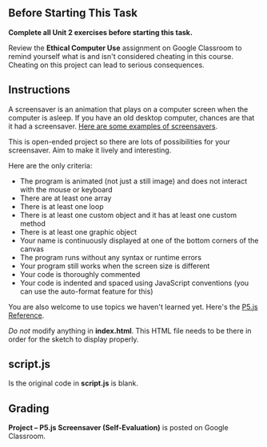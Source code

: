 ## Before Starting This Task

**Complete all Unit 2 exercises before starting this task.**

Review the **Ethical Computer Use** assignment on Google Classroom to remind yourself what is and isn't considered cheating in this course. Cheating on this project can lead to serious consequences.

## Instructions

A screensaver is an animation that plays on a computer screen when the computer is asleep. If you have an old desktop computer, chances are that it had a screensaver. [Here are some examples of screensavers](https://www.youtube.com/results?search_query=screensaver).

This is open-ended project so there are lots of possibilities for your screensaver. Aim to make it lively and interesting.

Here are the only criteria:
* The program is animated (not just a still image) and does not interact with the mouse or keyboard
* There are at least one array
* There is at least one loop
* There is at least one custom object and it has at least one custom method
* There is at least one graphic object
* Your name is continuously displayed at one of the bottom corners of the canvas
* The program runs without any syntax or runtime errors
* Your program still works when the screen size is different
* Your code is thoroughly commented
* Your code is indented and spaced using JavaScript conventions (you can use the auto-format feature for this)

You are also welcome to use topics we haven't learned yet. Here's the [P5.js Reference](https://p5js.org/reference/).

*Do not* modify anything in **index.html**. This HTML file needs to be there in order for the sketch to display properly.

## script.js

Is the original code in **script.js** is blank.

## Grading

**Project – P5.js Screensaver (Self-Evaluation)** is posted on Google Classroom.
